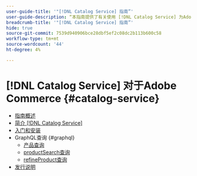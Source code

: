 ```yaml
---
user-guide-title: '"[!DNL Catalog Service] 指南”'
user-guide-description: “本指南提供了有关使用 [!DNL Catalog Service] 为Adobe Commerce。”
breadcrumb-title: '"[!DNL Catalog Service] 指南”'
hide: true
source-git-commit: 7539d940906bce28dbf5ef2c08dc2b113b600c58
workflow-type: tm+mt
source-wordcount: '44'
ht-degree: 4%

---
```


# [!DNL Catalog Service] 对于Adobe Commerce {#catalog-service}

- [指南概述](guide-overview.md)
- [简介 [!DNL Catalog Service]](overview.md)
- [入门和安装](installation.md)
- GraphQL查询 {#graphql}
   - [产品查询](https://devdocs.magento.com/catalog-service/products.html)
   - [productSearch查询](https://devdocs.magento.com/catalog-service/productsearch.html)
   - [refineProduct查询](https://devdocs.magento.com/catalog-service/refine-product.html)
- [发行说明](release-notes.md)
